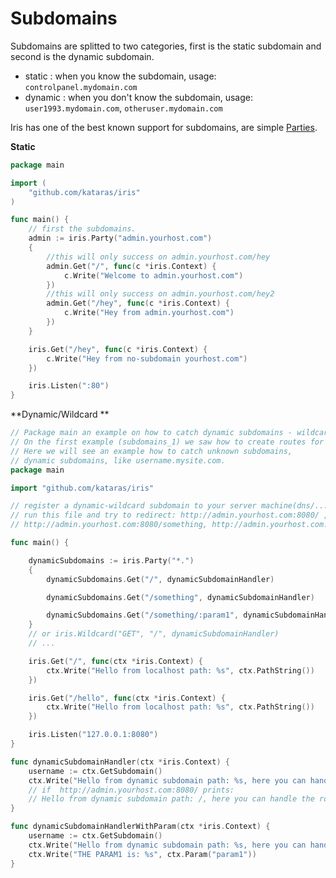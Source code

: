 # Subdomains


Subdomains are splitted to two categories, first is the static subdomain and second is the dynamic subdomain.

- static : when you know the subdomain, usage: `controlpanel.mydomain.com` 
- dynamic : when you don't know the subdomain, usage: `user1993.mydomain.com`, `otheruser.mydomain.com` 

Iris has one of the best known support for subdomains, are simple [Parties](party.md).

**Static**
```go
package main

import (
	"github.com/kataras/iris"
)

func main() {
	// first the subdomains.
	admin := iris.Party("admin.yourhost.com")
	{
		//this will only success on admin.yourhost.com/hey
		admin.Get("/", func(c *iris.Context) {
			c.Write("Welcome to admin.yourhost.com")
		})
		//this will only success on admin.yourhost.com/hey2
		admin.Get("/hey", func(c *iris.Context) {
			c.Write("Hey from admin.yourhost.com")
		})
	}

	iris.Get("/hey", func(c *iris.Context) {
		c.Write("Hey from no-subdomain yourhost.com")
	})

	iris.Listen(":80")
}


```

**Dynamic/Wildcard **

```go
// Package main an example on how to catch dynamic subdomains - wildcard.
// On the first example (subdomains_1) we saw how to create routes for static subdomains, subdomains you know that you will have.
// Here we will see an example how to catch unknown subdomains, 
// dynamic subdomains, like username.mysite.com.
package main

import "github.com/kataras/iris"

// register a dynamic-wildcard subdomain to your server machine(dns/...) first.
// run this file and try to redirect: http://admin.yourhost.com:8080/ ,
// http://admin.yourhost.com:8080/something, http://admin.yourhost.com:8080/something/sadsadsa

func main() {

	dynamicSubdomains := iris.Party("*.")
	{
		dynamicSubdomains.Get("/", dynamicSubdomainHandler)

		dynamicSubdomains.Get("/something", dynamicSubdomainHandler)

		dynamicSubdomains.Get("/something/:param1", dynamicSubdomainHandlerWithParam)
	}
	// or iris.Wildcard("GET", "/", dynamicSubdomainHandler)
	// ...

	iris.Get("/", func(ctx *iris.Context) {
		ctx.Write("Hello from localhost path: %s", ctx.PathString())
	})

	iris.Get("/hello", func(ctx *iris.Context) {
		ctx.Write("Hello from localhost path: %s", ctx.PathString())
	})

	iris.Listen("127.0.0.1:8080")
}

func dynamicSubdomainHandler(ctx *iris.Context) {
	username := ctx.GetSubdomain()
	ctx.Write("Hello from dynamic subdomain path: %s, here you can handle the route for dynamic subdomains, handle the user: %s", ctx.PathString(), username)
	// if  http://admin.yourhost.com:8080/ prints:
	// Hello from dynamic subdomain path: /, here you can handle the route for dynamic subdomains, handle the user: admin
}

func dynamicSubdomainHandlerWithParam(ctx *iris.Context) {
	username := ctx.GetSubdomain()
	ctx.Write("Hello from dynamic subdomain path: %s, here you can handle the route for dynamic subdomains, handle the user: %s", ctx.PathString(), username)
	ctx.Write("THE PARAM1 is: %s", ctx.Param("param1"))
}


```
